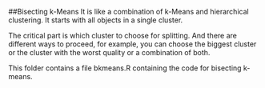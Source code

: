 ##Bisecting k-Means
It is like a combination of k-Means and hierarchical clustering. It starts with all objects in a single cluster.

The critical part is which cluster to choose for splitting. And there are different ways to proceed, for example, you can choose the biggest cluster or the cluster with the worst quality or a combination of both.

This folder contains a file bkmeans.R containing the code for bisecting k-means.
